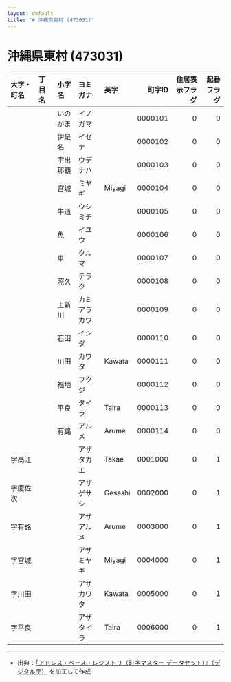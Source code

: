 ```yaml
---
layout: default
title: "# 沖縄県東村 (473031)"
---
```


# 沖縄県東村 (473031)

| 大字・町名 | 丁目名 | 小字名 | ヨミガナ | 英字 | 町字ID | 住居表示フラグ | 起番フラグ |
|:--------|:------|:------|:-----------------|:---------------------|--------:|----------:|--------:|
|  |  | いのがま | イノガマ |  | 0000101 | 0 | 0 |
|  |  | 伊是名 | イゼナ |  | 0000102 | 0 | 0 |
|  |  | 宇出那覇 | ウデナハ |  | 0000103 | 0 | 0 |
|  |  | 宮城 | ミヤギ | Miyagi | 0000104 | 0 | 0 |
|  |  | 牛道 | ウシミチ |  | 0000105 | 0 | 0 |
|  |  | 魚 | イユウ |  | 0000106 | 0 | 0 |
|  |  | 車 | クルマ |  | 0000107 | 0 | 0 |
|  |  | 照久 | テラク |  | 0000108 | 0 | 0 |
|  |  | 上新川 | カミアラカワ |  | 0000109 | 0 | 0 |
|  |  | 石田 | イシダ |  | 0000110 | 0 | 0 |
|  |  | 川田 | カワタ | Kawata | 0000111 | 0 | 0 |
|  |  | 福地 | フクジ |  | 0000112 | 0 | 0 |
|  |  | 平良 | タイラ | Taira | 0000113 | 0 | 0 |
|  |  | 有銘 | アルメ | Arume | 0000114 | 0 | 0 |
| 字高江 |  |  | アザタカエ | Takae | 0001000 | 0 | 1 |
| 字慶佐次 |  |  | アザゲサシ | Gesashi | 0002000 | 0 | 1 |
| 字有銘 |  |  | アザアルメ | Arume | 0003000 | 0 | 1 |
| 字宮城 |  |  | アザミヤギ | Miyagi | 0004000 | 0 | 1 |
| 字川田 |  |  | アザカワタ | Kawata | 0005000 | 0 | 1 |
| 字平良 |  |  | アザタイラ | Taira | 0006000 | 0 | 1 |

---

- 出典：[「アドレス・ベース・レジストリ（町字マスター データセット）』（デジタル庁）](https://www.digital.go.jp/policies/base_registry_address/) を加工して作成